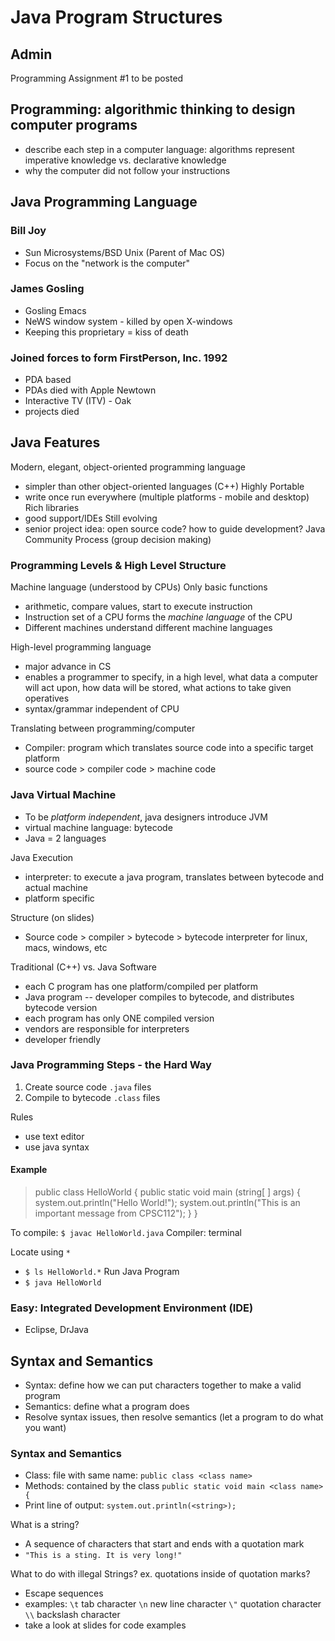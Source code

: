 # Java Program Structures

## Admin
Programming Assignment #1 to be posted

## Programming: algorithmic thinking to design computer programs
* describe each step in a computer language: algorithms represent imperative knowledge vs. declarative knowledge
* why the computer did not follow your instructions 

## Java Programming Language
### Bill Joy
* Sun Microsystems/BSD Unix (Parent of Mac OS)
* Focus on the "network is the computer"

### James Gosling
* Gosling Emacs
* NeWS window system - killed by open X-windows
* Keeping this proprietary = kiss of death

### Joined forces to form FirstPerson, Inc. 1992
* PDA based
* PDAs died with Apple Newtown
* Interactive TV (ITV) - Oak 
* projects died

## Java Features

Modern, elegant, object-oriented programming language
* simpler than other object-oriented languages (C++)
Highly Portable
* write once run everywhere (multiple platforms - mobile and desktop)
Rich libraries
* good support/IDEs
Still evolving 
* senior project idea: open source code? how to guide development? Java Community Process (group decision making) 

### Programming Levels & High Level Structure 
Machine language (understood by CPUs)
Only basic functions
* arithmetic, compare values, start to execute instruction
* Instruction set of a CPU forms the *machine language* of the CPU
* Different machines understand different machine languages 

High-level programming language
* major advance in CS
* enables a programmer to specify, in a high level, what data a computer will act upon, how data will be stored, what actions to take given operatives
* syntax/grammar independent of CPU

Translating between programming/computer
* Compiler: program which translates source code into a specific target platform
* source code > compiler code > machine code

### Java Virtual Machine
* To be *platform independent*, java designers introduce JVM 
* virtual machine language: bytecode 
* Java = 2 languages

Java Execution
* interpreter: to execute a java program, translates between bytecode and actual machine
* platform specific

Structure (on slides)
* Source code > compiler > bytecode > bytecode interpreter for linux, macs, windows, etc 

Traditional (C++) vs. Java Software
* each C program has one platform/compiled per platform
* Java program -- developer compiles to bytecode, and distributes bytecode version
* each program has only ONE compiled version
* vendors are responsible for interpreters 
* developer friendly

### Java Programming Steps - the Hard Way 
1. Create source code `.java` files
2. Compile to bytecode `.class` files 

Rules
* use text editor
* use java syntax 

#### Example
> public class HelloWorld {
   public static void main (string[ ] args) {
system.out.println("Hello World!");
system.out.println("This is an important message from CPSC112");
}
}

To compile:  `$ javac HelloWorld.java`
Compiler: terminal 

Locate using `*`
* `$ ls HelloWorld.*`
Run Java Program
* `$ java HelloWorld`

 ### Easy: Integrated Development Environment (IDE)
* Eclipse, DrJava

 ## Syntax and Semantics 
* Syntax: define how we can put characters together to make a valid program
* Semantics: define what a program does
* Resolve syntax issues, then resolve semantics (let a program to do what you want)

 ### Syntax and Semantics 
* Class: file with same name: `public class <class name> `
* Methods: contained by the class `public static void main <class name> {`
* Print line of output:  `system.out.println(<string>);`

What is a string?
* A sequence of characters that start and ends with a quotation mark
* `"This is a sting. It is very long!"` 

What to do with illegal Strings? ex. quotations inside of quotation marks?
* Escape sequences
* examples: 
     `\t` tab character 
     `\n`  new line character 
     `\"` quotation character 
     `\\` backslash character 
* take a look at slides for code examples 

